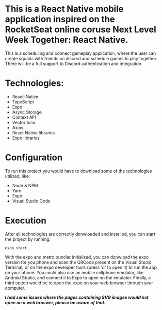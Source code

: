 # This is a React Native mobile application inspired on the RocketSeat online coruse Next Level Week Together: React Native.

This is a scheduling and connect gameplay application, where the user can create squads with friends on discord and schedule games to play together.
There will be a full support to Discord authentication and integration.

# Technologies:
- React-Native
- TypeScript
- Expo
- Async Storage
- Context API
- Vector Icon
- Axios
- React Native libraries
- Expo libraries
  
 # Configuration
  To run this project you would have to download some of the technologies utilized, like:
- Node & NPM
- Yarn
- Expo
- Visual Studio Code
    
 # Execution
  After all technologies are correctly donwloaded and installed, you can start the project by running:
  
  ```expo start```
  
  With the expo and metro bundler initialized, you can donwload the expo version for you phone and scan the QRCode present on the Visual Studio Terminal, or on the expo developer tools (press 'd' to open it) to run the app on your phone.
  You could also use an mobile cellphone emulator, like Android Studio, and connect it to Expo to open on the emulator. Finally, a third option would be to open the expo on your web browser through your computer.
  
  ***I had some issues where the pages containing SVG images would not open on a web broswer, please be aware of that.***
  
  
